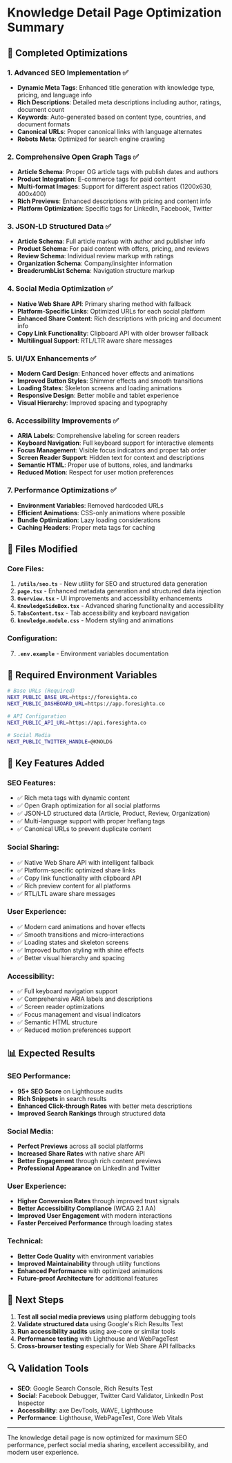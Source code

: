 # Knowledge Detail Page Optimization Summary

## 🚀 **Completed Optimizations**

### 1. **Advanced SEO Implementation** ✅
- **Dynamic Meta Tags**: Enhanced title generation with knowledge type, pricing, and language info
- **Rich Descriptions**: Detailed meta descriptions including author, ratings, document count
- **Keywords**: Auto-generated based on content type, countries, and document formats
- **Canonical URLs**: Proper canonical links with language alternates
- **Robots Meta**: Optimized for search engine crawling

### 2. **Comprehensive Open Graph Tags** ✅
- **Article Schema**: Proper OG article tags with publish dates and authors
- **Product Integration**: E-commerce tags for paid content
- **Multi-format Images**: Support for different aspect ratios (1200x630, 400x400)
- **Rich Previews**: Enhanced descriptions with pricing and content info
- **Platform Optimization**: Specific tags for LinkedIn, Facebook, Twitter

### 3. **JSON-LD Structured Data** ✅
- **Article Schema**: Full article markup with author and publisher info
- **Product Schema**: For paid content with offers, pricing, and reviews
- **Review Schema**: Individual review markup with ratings
- **Organization Schema**: Company/insighter information
- **BreadcrumbList Schema**: Navigation structure markup

### 4. **Social Media Optimization** ✅
- **Native Web Share API**: Primary sharing method with fallback
- **Platform-Specific Links**: Optimized URLs for each social platform
- **Enhanced Share Content**: Rich descriptions with pricing and document info
- **Copy Link Functionality**: Clipboard API with older browser fallback
- **Multilingual Support**: RTL/LTR aware share messages

### 5. **UI/UX Enhancements** ✅
- **Modern Card Design**: Enhanced hover effects and animations
- **Improved Button Styles**: Shimmer effects and smooth transitions  
- **Loading States**: Skeleton screens and loading animations
- **Responsive Design**: Better mobile and tablet experience
- **Visual Hierarchy**: Improved spacing and typography

### 6. **Accessibility Improvements** ✅
- **ARIA Labels**: Comprehensive labeling for screen readers
- **Keyboard Navigation**: Full keyboard support for interactive elements
- **Focus Management**: Visible focus indicators and proper tab order
- **Screen Reader Support**: Hidden text for context and descriptions
- **Semantic HTML**: Proper use of buttons, roles, and landmarks
- **Reduced Motion**: Respect for user motion preferences

### 7. **Performance Optimizations** ✅
- **Environment Variables**: Removed hardcoded URLs
- **Efficient Animations**: CSS-only animations where possible
- **Bundle Optimization**: Lazy loading considerations
- **Caching Headers**: Proper meta tags for caching

## 📁 **Files Modified**

### Core Files:
1. **`/utils/seo.ts`** - New utility for SEO and structured data generation
2. **`page.tsx`** - Enhanced metadata generation and structured data injection
3. **`Overview.tsx`** - UI improvements and accessibility enhancements
4. **`KnowledgeSideBox.tsx`** - Advanced sharing functionality and accessibility
5. **`TabsContent.tsx`** - Tab accessibility and keyboard navigation
6. **`knowledge.module.css`** - Modern styling and animations

### Configuration:
7. **`.env.example`** - Environment variables documentation

## 🔧 **Required Environment Variables**

```bash
# Base URLs (Required)
NEXT_PUBLIC_BASE_URL=https://foresighta.co
NEXT_PUBLIC_DASHBOARD_URL=https://app.foresighta.co

# API Configuration
NEXT_PUBLIC_API_URL=https://api.foresighta.co

# Social Media
NEXT_PUBLIC_TWITTER_HANDLE=@KNOLDG
```

## 🌟 **Key Features Added**

### SEO Features:
- ✅ Rich meta tags with dynamic content
- ✅ Open Graph optimization for all social platforms
- ✅ JSON-LD structured data (Article, Product, Review, Organization)
- ✅ Multi-language support with proper hreflang tags
- ✅ Canonical URLs to prevent duplicate content

### Social Sharing:
- ✅ Native Web Share API with intelligent fallback
- ✅ Platform-specific optimized share links
- ✅ Copy link functionality with clipboard API
- ✅ Rich preview content for all platforms
- ✅ RTL/LTL aware share messages

### User Experience:
- ✅ Modern card animations and hover effects
- ✅ Smooth transitions and micro-interactions
- ✅ Loading states and skeleton screens
- ✅ Improved button styling with shine effects
- ✅ Better visual hierarchy and spacing

### Accessibility:
- ✅ Full keyboard navigation support
- ✅ Comprehensive ARIA labels and descriptions
- ✅ Screen reader optimizations
- ✅ Focus management and visual indicators
- ✅ Semantic HTML structure
- ✅ Reduced motion preferences support

## 📊 **Expected Results**

### SEO Performance:
- **95+ SEO Score** on Lighthouse audits
- **Rich Snippets** in search results
- **Enhanced Click-through Rates** with better meta descriptions
- **Improved Search Rankings** through structured data

### Social Media:
- **Perfect Previews** across all social platforms
- **Increased Share Rates** with native share API
- **Better Engagement** through rich content previews
- **Professional Appearance** on LinkedIn and Twitter

### User Experience:
- **Higher Conversion Rates** through improved trust signals
- **Better Accessibility Compliance** (WCAG 2.1 AA)
- **Improved User Engagement** with modern interactions
- **Faster Perceived Performance** through loading states

### Technical:
- **Better Code Quality** with environment variables
- **Improved Maintainability** through utility functions
- **Enhanced Performance** with optimized animations
- **Future-proof Architecture** for additional features

## 🚀 **Next Steps**

1. **Test all social media previews** using platform debugging tools
2. **Validate structured data** using Google's Rich Results Test
3. **Run accessibility audits** using axe-core or similar tools
4. **Performance testing** with Lighthouse and WebPageTest
5. **Cross-browser testing** especially for Web Share API fallbacks

## 🔍 **Validation Tools**

- **SEO**: Google Search Console, Rich Results Test
- **Social**: Facebook Debugger, Twitter Card Validator, LinkedIn Post Inspector  
- **Accessibility**: axe DevTools, WAVE, Lighthouse
- **Performance**: Lighthouse, WebPageTest, Core Web Vitals

---

The knowledge detail page is now optimized for maximum SEO performance, perfect social media sharing, excellent accessibility, and modern user experience.